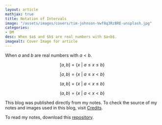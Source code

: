 ```yaml
---
layout: article
mathjax: true
title: Notation of Intervals
image: "/assets/images/covers/tim-johnson-Vwf8q3RzBRE-unsplash.jpg"
categories:
- DM
desc: When $a$ and $b$ are real numbers with $a<b$. 
imagealt: Cover Image for article
---
```


When $a$ and $b$ are real numbers with $a<b$.

























































































































































































































































































































































































































$$[a, b] = \{ x\ |\ a \le x \le b \}$$
























































































































































































































































































































































































































$$[a, b) = \{ x\ |\ a \le x < b \}$$
























































































































































































































































































































































































































$$(a, b] = \{ x\ |\ a < x \le b \}$$
























































































































































































































































































































































































































$$(a, b) = \{ x\ |\ a < x < b \}$$

























































































































































































































































































































































































































This blog was published directly from my notes.
To check the source of my notes and images used in this blog, visit <a href="/credits.html" target="_blank">Credits</a>.

To read my notes, download this <a href="https://github.com/bovem/CS" target="blank">repository</a>.